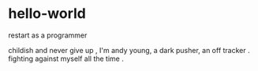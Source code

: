 # hello-world
restart as a programmer

childish and never give up , I'm andy young, a dark pusher, an off tracker . fighting against myself all the time .

